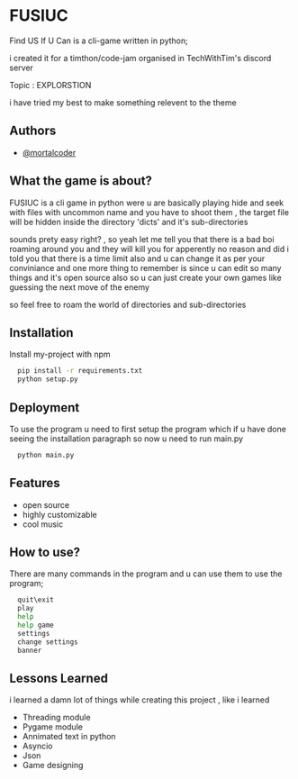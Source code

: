 
# FUSIUC

Find US If U Can is a cli-game written in python;

i created it for a timthon/code-jam organised in TechWithTim's discord server

Topic : EXPLORSTION

i have tried my best to make something relevent to the theme


## Authors

- [@mortalcoder](https://github.com/mortalcoder/)

  
## What the game is about?

FUSIUC is a cli game in python were u are basically playing hide and seek
with files with uncommon name and you have to shoot them , the target file will be hidden 
inside the directory 'dicts' and it's sub-directories 

sounds prety easy right? , so yeah let me tell you that there is a bad boi roaming around you and they will kill you for 
apperently no reason and did i told you that there is a time limit also and u can change it as per your conviniance and 
one more thing to remember is since u can edit so many things and it's open source also so u can just create your own games like guessing
the next move of the enemy

so feel free to roam the world of directories and sub-directories
  
## Installation 

Install my-project with npm

```bash 
  pip install -r requirements.txt
  python setup.py
```
    
## Deployment

To use the program u need to first setup the program which if u have done seeing the installation paragraph
so now u need to run main.py 

```bash
  python main.py
```

  
## Features

- open source
- highly customizable
- cool music

  
## How to use?

There are many commands in the program and u can use them to use the program;

```bash
  quit\exit
  play
  help
  help game
  settings
  change settings
  banner
```
## Lessons Learned
i learned a damn lot of things while creating this project , like i learned 

- Threading module
- Pygame module
- Annimated text in python
- Asyncio
- Json
- Game designing
